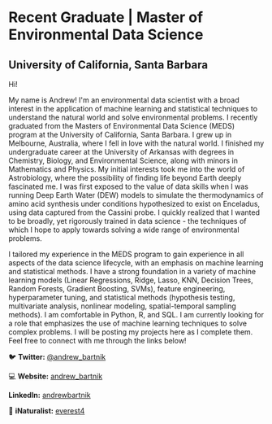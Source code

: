 # Recent Graduate | Master of Environmental Data Science  
## University of California, Santa Barbara

Hi!

My name is Andrew! I'm an environmental data scientist with a broad interest in the application of machine learning and statistical techniques to understand the natural world and solve environmental problems. I recently graduated from the Masters of Environmental Data Science (MEDS) program at the University of California, Santa Barbara. I grew up in Melbourne, Australia, where I fell in love with the natural world. I finished my undergraduate career at the University of Arkansas with degrees in Chemistry, Biology, and Environmental Science, along with minors in Mathematics and Physics. My initial interests took me into the world of Astrobiology, where the possibility of finding life beyond Earth deeply fascinated me. I was first exposed to the value of data skills when I was running Deep Earth Water (DEW) models to simulate the thermodynamics of amino acid synthesis under conditions hypothesized to exist on Enceladus, using data captured from the Cassini probe. I quickly realized that I wanted to be broadly, yet rigorously trained in data science - the techniques of which I hope to apply towards solving a wide range of environmental problems. 

I tailored my experience in the MEDS program to gain experience in all aspects of the data science lifecycle, with an emphasis on machine learning and statistical methods. I have a strong foundation in a variety of machine learning models (Linear Regressions, Ridge, Lasso, KNN, Decision Trees, Random Forests, Gradient Boosting, SVMs), feature engineering, hyperparameter tuning, and statistical methods (hypothesis testing, multivariate analysis, nonlinear modeling, spatial-temporal sampling methods). I am comfortable in Python, R, and SQL. I am currently looking for a role that emphasizes the use of machine learning techniques to solve complex problems. I will be posting my projects here as I complete them. Feel free to connect with me through the links below!


🐦 **Twitter:** [@andrew_bartnik](https://twitter.com/andrew_bartnik)


💻 **Website:**  [andrew_bartnik](https://andrewbartnik.github.io/) 


**LinkedIn:** [andrewbartnik](https://www.linkedin.com/in/andrewbartnik/) 


🐊 **iNaturalist:** [everest4](https://www.inaturalist.org/people/everest4)







